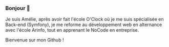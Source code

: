 ### Bonjour 👋

Je suis Amélie, après avoir fait l'école O'Clock où je me suis spécialisée en Back-end (Symfony), je me reforme au développement web en alternance avec l'école Arinfo, tout en apprenant le NoCode en entreprise.

Bienvenue sur mon Github !
<!--
**Amelie-Sausseau/Amelie-Sausseau** is a ✨ _special_ ✨ repository because its `README.md` (this file) appears on your GitHub profile.

Here are some ideas to get you started:

- 🔭 I’m currently working on ...
- 🌱 I’m currently learning ...
- 👯 I’m looking to collaborate on ...
- 🤔 I’m looking for help with ...
- 💬 Ask me about ...
- 📫 How to reach me: ...
- 😄 Pronouns: ...
- ⚡ Fun fact: ...
-->
